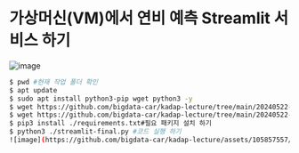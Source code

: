 # 가상머신(VM)에서 연비 예측 Streamlit 서비스 하기

![image](https://github.com/bigdata-car/kadap-lecture/assets/105857557/fcf80be0-4967-4c3c-87d7-c25890c5b72e)


```bash
$ pwd #현재 작업 폴더 확인 
$ apt update
$ sudo apt install python3-pip wget python3 -y
$ wget https://github.com/bigdata-car/kadap-lecture/tree/main/20240522-katech-python-with-kadap-cloud/Day02-Class02/streamlit-final.py #코드 가져 오기 
$ wget https://github.com/bigdata-car/kadap-lecture/tree/main/20240522-katech-python-with-kadap-cloud/Day02-Class02/ requirements.txt #코드 가져 오기 
$ pip3 install ./requirements.txt#필요 패키지 설치 하기 
$ python3 ./streamlit-final.py #코드 실행 하기 
![image](https://github.com/bigdata-car/kadap-lecture/assets/105857557/edfb7015-38e1-4d46-a823-3013b753ab07)

```
